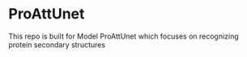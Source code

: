 # ProAttUnet
This repo is built for Model ProAttUnet which focuses on recognizing protein secondary structures
